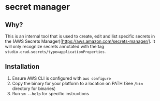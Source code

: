 # secret manager

## Why?

This is an internal tool that is used to create, edit and list specific secrets in the (AWS Secrets Manager)[https://aws.amazon.com/secrets-manager/]. It will only recognize secrets annotated with the tag `studio.crud.secrets/type=applicationProperties`.

## Installation
1. Ensure AWS CLI is configured with `aws configure`
2. Copy the binary for your platform to a location on PATH (See `/bin` directory for binaries)
3. Run `sm --help` for specific instructions
